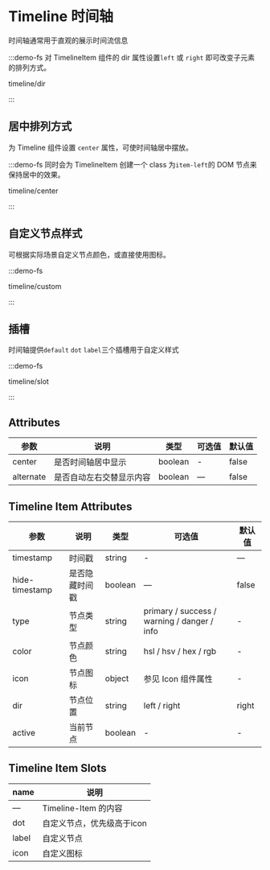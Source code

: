 # Timeline 时间轴

时间轴通常用于直观的展示时间流信息

:::demo-fs 对 TimelineItem 组件的 dir 属性设置`left` 或 `right` 即可改变子元素的排列方式。

timeline/dir

:::

## 居中排列方式

为 Timeline 组件设置 `center` 属性，可使时间轴居中摆放。

:::demo-fs 同时会为 TimelineItem 创建一个 class 为`item-left`的 DOM 节点来保持居中的效果。

timeline/center

:::

## ⾃定义节点样式

可根据实际场景⾃定义节点颜⾊，或直接使⽤图标。

:::demo-fs

timeline/custom

:::

## 插槽

时间轴提供`default` `dot` `label`三个插槽用于自定义样式

:::demo-fs

timeline/slot

:::

## Attributes

| 参数      | 说明                     | 类型    | 可选值 | 默认值 |
| --------- | ------------------------ | ------- | ------ | ------ |
| center    | 是否时间轴居中显示       | boolean | -      | false  |
| alternate | 是否自动左右交替显示内容 | boolean | —      | false  |

## Timeline Item Attributes

| 参数           | 说明           | 类型    | 可选值                                      | 默认值 |
| -------------- | -------------- | ------- | ------------------------------------------- | ------ |
| timestamp      | 时间戳         | string  | -                                           | —      |
| hide-timestamp | 是否隐藏时间戳 | boolean | —                                           | false  |
| type           | 节点类型       | string  | primary / success / warning / danger / info | -      |
| color          | 节点颜色       | string  | hsl / hsv / hex / rgb                       | -      |
| icon           | 节点图标       | object  | 参见 Icon 组件属性                          | -      |
| dir            | 节点位置       | string  | left / right                                | right  |
| active         | 当前节点       | boolean  | -                                | -  |

## Timeline Item Slots

| name  | 说明                 |
| ----- | -------------------- |
| —     | Timeline-Item 的内容 |
| dot   | 自定义节点，优先级高于icon           |
| label | 自定义节点           |
| icon | 自定义图标           |
